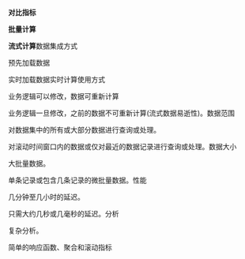 **对比指标**

**批量计算**

**流式计算**数据集成方式

预先加载数据

实时加载数据实时计算使用方式

业务逻辑可以修改，数据可重新计算

业务逻辑一旦修改，之前的数据不可重新计算(流式数据易逝性)。数据范围

对数据集中的所有或大部分数据进行查询或处理。

对滚动时间窗口内的数据或仅对最近的数据记录进行查询或处理。数据大小

大批量数据。

单条记录或包含几条记录的微批量数据。性能

几分钟至几小时的延迟。

只需大约几秒或几毫秒的延迟。分析

复杂分析。

简单的响应函数、聚合和滚动指标
